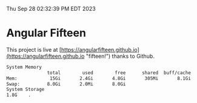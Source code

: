 Thu Sep 28 02:32:39 PM EDT 2023

# Angular Fifteen


This project is live at [https://angularfifteen.github.io](https://angularfifteen.github.io "fifteen!") thanks to Github.

```bash
System Memory
               total        used        free      shared  buff/cache   available
Mem:            15Gi       2.4Gi       4.8Gi       305Mi       8.1Gi        12Gi
Swap:          8.0Gi       2.0Mi       8.0Gi
System Storage
1.8G	.
```
```bash
